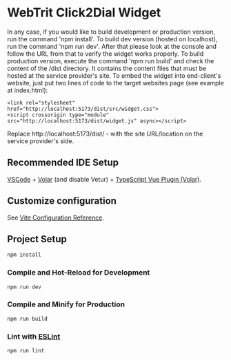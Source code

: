# WebTrit Click2Dial Widget

In any case, if you would like to build development or production version, run the command 'npm install'.
To build dev version (hosted on localhost), run the command 'npm run dev'. After that please look at the console and follow the URL from that to verify the widget works properly.
To build production version, execute the command 'npm run build' and check the content of the /dist directory. It contains the content files that must be hosted at the service provider's site.
To embed the widget into end-client's website, just put two lines of code to the target websites page (see example at index.html):

	<link rel="stylesheet" href="http://localhost:5173/dist/src/widget.css">
    <script crossorigin type="module" src="http://localhost:5173/dist/widget.js" async></script>
  
Replace http://localhost:5173/dist/ - with the site URL/location on the service provider's side.


## Recommended IDE Setup

[VSCode](https://code.visualstudio.com/) + [Volar](https://marketplace.visualstudio.com/items?itemName=Vue.volar) (and disable Vetur) + [TypeScript Vue Plugin (Volar)](https://marketplace.visualstudio.com/items?itemName=Vue.vscode-typescript-vue-plugin).

## Customize configuration

See [Vite Configuration Reference](https://vitejs.dev/config/).

## Project Setup

```sh
npm install
```

### Compile and Hot-Reload for Development

```sh
npm run dev
```

### Compile and Minify for Production

```sh
npm run build
```

### Lint with [ESLint](https://eslint.org/)

```sh
npm run lint
```
